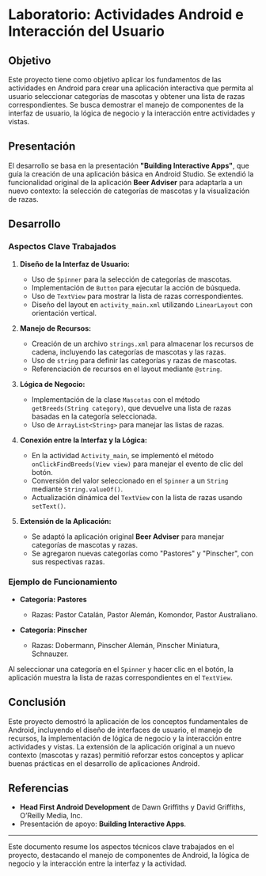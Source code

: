 # Laboratorio: Actividades Android e Interacción del Usuario

## Objetivo

Este proyecto tiene como objetivo aplicar los fundamentos de las actividades en Android para crear una aplicación interactiva que permita al usuario seleccionar categorías de mascotas y obtener una lista de razas correspondientes. Se busca demostrar el manejo de componentes de la interfaz de usuario, la lógica de negocio y la interacción entre actividades y vistas.

## Presentación

El desarrollo se basa en la presentación **"Building Interactive Apps"**, que guía la creación de una aplicación básica en Android Studio. Se extendió la funcionalidad original de la aplicación **Beer Adviser** para adaptarla a un nuevo contexto: la selección de categorías de mascotas y la visualización de razas.

## Desarrollo

### Aspectos Clave Trabajados

1. **Diseño de la Interfaz de Usuario:**
   - Uso de `Spinner` para la selección de categorías de mascotas.
   - Implementación de `Button` para ejecutar la acción de búsqueda.
   - Uso de `TextView` para mostrar la lista de razas correspondientes.
   - Diseño del layout en `activity_main.xml` utilizando `LinearLayout` con orientación vertical.

2. **Manejo de Recursos:**
   - Creación de un archivo `strings.xml` para almacenar los recursos de cadena, incluyendo las categorías de mascotas y las razas.
   - Uso de `string` para definir las categorías y razas de mascotas.
   - Referenciación de recursos en el layout mediante `@string`.

3. **Lógica de Negocio:**
   - Implementación de la clase `Mascotas` con el método `getBreeds(String category)`, que devuelve una lista de razas basadas en la categoría seleccionada.
   - Uso de `ArrayList<String>` para manejar las listas de razas.

4. **Conexión entre la Interfaz y la Lógica:**
   - En la actividad `Activity_main`, se implementó el método `onClickFindBreeds(View view)` para manejar el evento de clic del botón.
   - Conversión del valor seleccionado en el `Spinner` a un `String` mediante `String.valueOf()`.
   - Actualización dinámica del `TextView` con la lista de razas usando `setText()`.

5. **Extensión de la Aplicación:**
   - Se adaptó la aplicación original **Beer Adviser** para manejar categorías de mascotas y razas.
   - Se agregaron nuevas categorías como "Pastores" y "Pinscher", con sus respectivas razas.

### Ejemplo de Funcionamiento

- **Categoría: Pastores**
  - Razas: Pastor Catalán, Pastor Alemán, Komondor, Pastor Australiano.
  
- **Categoría: Pinscher**
  - Razas: Dobermann, Pinscher Alemán, Pinscher Miniatura, Schnauzer.

Al seleccionar una categoría en el `Spinner` y hacer clic en el botón, la aplicación muestra la lista de razas correspondientes en el `TextView`.

## Conclusión

Este proyecto demostró la aplicación de los conceptos fundamentales de Android, incluyendo el diseño de interfaces de usuario, el manejo de recursos, la implementación de lógica de negocio y la interacción entre actividades y vistas. La extensión de la aplicación original a un nuevo contexto (mascotas y razas) permitió reforzar estos conceptos y aplicar buenas prácticas en el desarrollo de aplicaciones Android.

## Referencias

- **Head First Android Development** de Dawn Griffiths y David Griffiths, O’Reilly Media, Inc.
- Presentación de apoyo: **Building Interactive Apps**.

---

Este documento resume los aspectos técnicos clave trabajados en el proyecto, destacando el manejo de componentes de Android, la lógica de negocio y la interacción entre la interfaz y la actividad.
